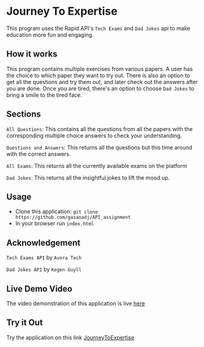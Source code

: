 # Journey To Expertise

This program uses the Rapid API's `Tech Exams` and `Dad Jokes` api to make education more fun and engaging.

## How it works
This program contains multiple exercises from various papers. A user has the choice to which paper they want to try out. There is also an option to get all the questions and try them out, and later check out the answers after you are done. Once you are tired, there's an option to choose `Dad Jokes` to bring a smile to the tired face.

## Sections

`All Questions`: This contains all the questions from all the papers with the corresponding multiple choice answers to check your understanding.

`Questions and Answers`: This returns all the questions but this time around with the correct answers.

`All Exams`: This returns all the currently available exams on the platform

`Dad Jokes`: This returns all the insightful jokes to lift the mood up.

## Usage
- Clone this application: `git clone https://github.com/gasanadj/API_assignment`
- In your browser run `index.html`

## Acknowledgement
`Tech Exams API` by `Avora Tech`


`Dad Jokes API` by `Kegen Guyll`

## Live Demo Video
The video demonstration of this application is live [here](https://www.loom.com/share/96bc36a900684197848ee552ba69db62?sid=43c50ac6-afad-4197-b544-b3473d1478ac)

## Try it Out
Try the application on this link [JourneyToExpertise](https://gasanadj.github.io/API_assignment/)
